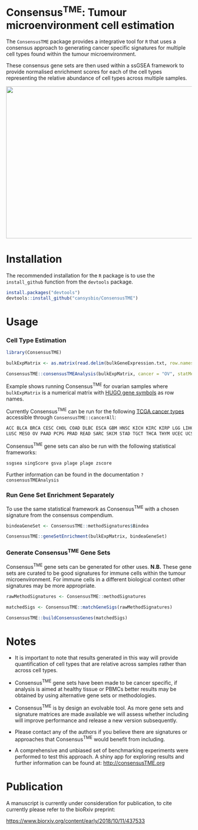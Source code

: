 # Consensus<sup>TME</sup>: Tumour microenvironment cell estimation


The `ConsensusTME` package provides a integrative tool for `R` that uses a consensus approach to generating cancer specific signatures for multiple cell types found within the tumour microenvironment.

These consensus gene sets are then used within a ssGSEA framework to provide normalised enrichment scores for each of the cell types representing the relative abundance of cell types across multiple samples.

<p align="center">
  <img src="https://github.com/cansysbio/ConsensusTME/blob/master/Overview.png" width="520" height="412"></div>
</p>

# Installation

The recommended installation for the `R` package is to use the `install_github` function from the `devtools` package.

```r
install.packages("devtools")
devtools::install_github("cansysbio/ConsensusTME")
```

# Usage

### Cell Type Estimation

```r
library(ConsensusTME)

bulkExpMatrix <- as.matrix(read.delim(bulkGeneExpression.txt, row.names = 1))

ConsensusTME::consensusTMEAnalysis(bulkExpMatrix, cancer = "OV", statMethod = "ssgea")
```
Example shows running Consensus<sup>TME</sup> for ovarian samples where `bulkExpMatrix` is a numerical matrix
with [HUGO gene symbols](https://www.genenames.org/) as row names.

Currently Consensus<sup>TME</sup> can be run for the following
[TCGA cancer types](https://gdc.cancer.gov/resources-tcga-users/tcga-code-tables/tcga-study-abbreviations) accessible through `ConsensusTME::cancerAll`:

```r
ACC BLCA BRCA CESC CHOL COAD DLBC ESCA GBM HNSC KICH KIRC KIRP LGG LIHC LUAD
LUSC MESO OV PAAD PCPG PRAD READ SARC SKCM STAD TGCT THCA THYM UCEC UCS UVM
```
Consensus<sup>TME</sup> gene sets can also be run with the following statistical frameworks:

```r
ssgsea singScore gsva plage plage zscore
```
Further information can be found in the documentation `?consensusTMEAnalysis`

### Run Gene Set Enrichment Separately

To use the same statistical framework as Consensus<sup>TME</sup> with a chosen signature from the consensus compendium.

```r
bindeaGeneSet <- ConsensusTME::methodSignatures$Bindea

ConsensusTME::geneSetEnrichment(bulkExpMatrix, bindeaGeneSet)

```

### Generate Consensus<sup>TME</sup> Gene Sets

Consensus<sup>TME</sup> gene sets can be generated for other uses. <b>N.B.</b> These gene sets are curated to be good signatures for immune cells within the tumour microenvironment. For immune cells in a different biological context other signatures may be more appropriate.

```r
rawMethodSignatures <- ConsensusTME::methodSignatures

matchedSigs <- ConsensusTME::matchGeneSigs(rawMethodSignatures)

ConsensusTME::buildConsensusGenes(matchedSigs)

```

# Notes

- It is important to note that results generated in this way will provide quantification of cell types that are relative across samples rather than across cell types.

- Consensus<sup>TME</sup> gene sets have been made to be cancer specific, if analysis is aimed at healthy tissue or PBMCs better results may be obtained by using alternative gene sets or methodologies.

- Consensus<sup>TME</sup> is by design an evolvable tool. As more gene sets and signature matrices are made available we will assess whether including will improve performance and release a new version subsequently.

- Please contact any of the authors if you believe there are signatures or approaches that Consensus<sup>TME</sup> would benefit from including.

- A comprehensive and unbiased set of benchmarking experiments were performed to test this approach. A shiny app for exploring results and further information can be found at: http://consensusTME.org


# Publication

A manuscript is currently under consideration for publication, to cite currently please refer to the bioRxiv preprint:

https://www.biorxiv.org/content/early/2018/10/11/437533
